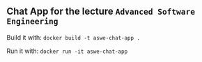 ## Chat App for the lecture `Advanced Software Engineering`

Build it with: `docker build -t aswe-chat-app .`

Run it with: `docker run -it aswe-chat-app`
